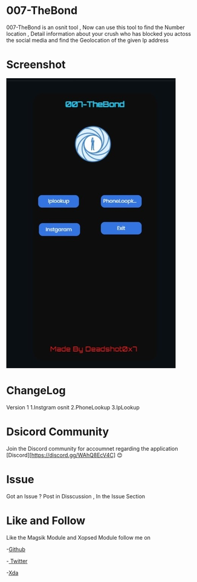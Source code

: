 # 007-TheBond 
007-TheBond is an osnit tool , Now can use this tool to find the Number location , Detail information about your crush who has blocked you actoss the social media and find the Geolocation of the given Ip address
# Screenshot
![Screenshot](Untitled.jpg)
# ChangeLog
Version 1 
1.Instgram osnit 
2.PhoneLookup
3.IpLookup
# Dsicord Community 
Join the Discord community for accoumnet regarding the application  [Discord][https://discord.gg/WAhQ8EcV4C] 😊
# Issue 
Got an Issue ?  Post in Disscussion , In the Issue Section 
# Like and Follow 
Like the Magsik Module and Xopsed Module
follow me on 

-[Github](https://github.com/deadshot0x7) 

-[ Twitter]( https://twitter.com/Deadshot0x7xda)

-[Xda](https://forum.xda-developers.com/m/deadshot0x7.9654529/)
